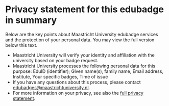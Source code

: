 # Privacy statement for this edubadge in summary

Below are the key points about Maastricht University edubadge services and the protection of your personal data. You may view the full version below this text. 
* Maastricht University will verify your identity and affiliation with the university based on your badge request. 
* Maastricht University processes the following personal data for this purpose: EduID (identifier); Given name(s), family name, Email address, Institute, Your specific badges, Time of issue
* If you have any questions about this process, please contact [edubadges@maastrichtuniversity.nl](mailto:edubadges@maastrichtuniversity.nl).
* For more information on your privacy, see also the [full privacy statement](https://raw.githubusercontent.com/edubadges/privacy/master/maastricht-university/edubadges-nonformal-statement-en.md).
